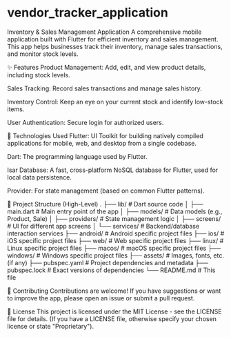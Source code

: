 # vendor_tracker_application

Inventory & Sales Management Application
A comprehensive mobile application built with Flutter for efficient inventory and sales management. This app helps businesses track their inventory, manage sales transactions, and monitor stock levels.

✨ Features
Product Management: Add, edit, and view product details, including stock levels.

Sales Tracking: Record sales transactions and manage sales history.

Inventory Control: Keep an eye on your current stock and identify low-stock items.

User Authentication: Secure login for authorized users.



🚀 Technologies Used
Flutter: UI Toolkit for building natively compiled applications for mobile, web, and desktop from a single codebase.

Dart: The programming language used by Flutter.

Isar Database: A fast, cross-platform NoSQL database for Flutter, used for local data persistence.

Provider: For state management (based on common Flutter patterns).




📂 Project Structure (High-Level)
.
├── lib/                     # Dart source code
│   ├── main.dart            # Main entry point of the app
│   ├── models/              # Data models (e.g., Product, Sale)
│   ├── providers/           # State management logic
│   ├── screens/             # UI for different app screens
│   └── services/            # Backend/database interaction services
├── android/                 # Android specific project files
├── ios/                     # iOS specific project files
├── web/                     # Web specific project files
├── linux/                   # Linux specific project files
├── macos/                   # macOS specific project files
├── windows/                 # Windows specific project files
├── assets/                  # Images, fonts, etc. (if any)
├── pubspec.yaml             # Project dependencies and metadata
├── pubspec.lock             # Exact versions of dependencies
└── README.md                # This file

🤝 Contributing
Contributions are welcome! If you have suggestions or want to improve the app, please open an issue or submit a pull request.

📄 License
This project is licensed under the MIT License - see the LICENSE file for details. (If you have a LICENSE file, otherwise specify your chosen license or state "Proprietary").